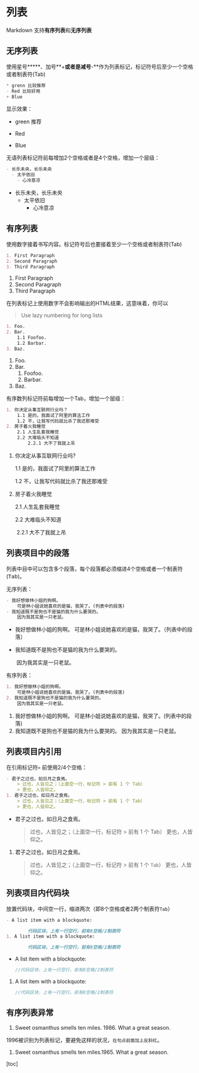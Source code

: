 # 列表

Markdown 支持**有序列表**和**无序列表**

## 无序列表

使用星号*****、加号**+**或者是减号**-**作为列表标记，标记符号后至少一个空格或者制表符(Tab)

```markdown
* grenn 比较推荐
- Red 比较好用
+ Blue 
```

显示效果：

* green 推荐

- Red 

+ Blue

无语列表标记符前每增加2个空格或者是4个空格，增加一个层级：

```markdown
- 长乐未央，长乐未央
  - 太平依旧
    - 心冷意凉
```

- 长乐未央，长乐未央
  + 太平依旧
    - 心冷意凉

## 有序列表

使用数字接着书写内容。标记符号后也要接着至少一个空格或者制表符(Tab)

```markdown
1. First Paragraph
2. Second Paragraph
3. Third Paragraph
```

1. First Paragraph
2. Second Paragraph
3. Third Paragraph

在列表标记上使用数字不会影响输出的HTML结果，这意味着，你可以

> Use lazy numbering for long lists

````markdown
1. Foo.
2. Bar.
    1.1 Foofoo.
    1.2 Barbar.
3. Baz.
````

1. Foo.
2. Bar.
   1. Foofoo.
   2. Barbar.
3. Baz.

有序数列标记符前每增加一个Tab，增加一个层级：

```markdown
1. 你决定从事互联网行业吗？
	1.1 是的，我面试了阿里的算法工作
	1.2 不，让我写代码就比杀了我还那难受
2. 房子着火我睡觉
	2.1 人生乱套我睡觉
	2.2 大难临头不知道
		2.2.1 大不了我就上吊
```

1. 你决定从事互联网行业吗?

   1.1 是的，我面试了阿里的算法工作	 	

   1.2 不，让我写代码就比杀了我还那难受

1. 房子着火我睡觉

   2.1 人生乱套我睡觉

   2.2 大难临头不知道

   ​	2.2.1 大不了我就上吊



## 列表项目中的段落

列表中目中可以包含多个段落，每个段落都必须缩进4个空格或者一个制表符(<kbd>Tab</kbd>)。

无序列表：

```markdown
- 我好想做林小姐的狗啊。
	可是林小姐说她喜欢的是猫，我哭了。(列表中的段落)
- 我知道既不是狗也不是猫的我为什么要哭的。
	因为我其实是一只老鼠。
```

- 我好想做林小姐的狗啊。
		可是林小姐说她喜欢的是猫，我哭了。（列表中的段落）
	
- 我知道既不是狗也不是猫的我为什么要哭的。

  ​	因为我其实是一只老鼠。

有序列表：

```markdown
1. 我好想做林小姐的狗啊。
	可是林小姐说她喜欢的是猫，我哭了。(列表中的段落)
2. 我知道既不是狗也不是猫的我为什么要哭的。
	因为我其实是一只老鼠。
```

1. 我好想做林小姐的狗啊。
	可是林小姐说她喜欢的是猫，我哭了。(列表中的段落)
2. 我知道既不是狗也不是猫的我为什么要哭的。
	因为我其实是一只老鼠。

## 列表项目内引用

在引用标记符`>` 前使用2/4个空格：

```markdown
- 君子之过也，如日月之食焉。
	> 过也，人皆见之；（上面空一行，标记符 > 前有 1 个 Tab）
	> 更也，人皆仰之。
1. 君子之过也，如日月之食焉。
	> 过也，人皆见之；（上面空一行，标记符 > 前有 1 个 Tab）
	> 更也，人皆仰之。
```

- 君子之过也，如日月之食焉。
	> 过也，人皆见之；（上面空一行，标记符 > 前有 1 个 Tab）
	> 更也，人皆仰之。

1.  君子之过也，如日月之食焉。
	> 过也，人皆见之；（上面空一行，标记符 > 前有 1 个 `Tab`）
	> 更也，人皆仰之。

## 列表项目内代码块

放置代码块，中间空一行，缩进两次（即8个空格或者2两个制表符`Tab`）

```markdown
- A list item with a blockquote:

		代码区块，上有一行空行，前有8空格/2制表符
1. A list item with a blockquote:

		代码区块，上有一行空行，前有8空格/2制表符
```

- A list item with a blockquote:

	```c++
	//代码区块，上有一行空行，前有8空格/2制表符
	```
1. A list item with a blockquote:

	```c++
	//代码区块，上有一行空行，前有8空格/2制表符
	```

## 有序列表异常

1. Sweet osmanthus smells ten miles. 
   1986. What a great season.

1996被识别为列表标记，要避免这样的状况，`在句点前面加上反斜杠`。

1. Sweet osmanthus smells ten miles.1965\. What a great season. 



[toc] 

